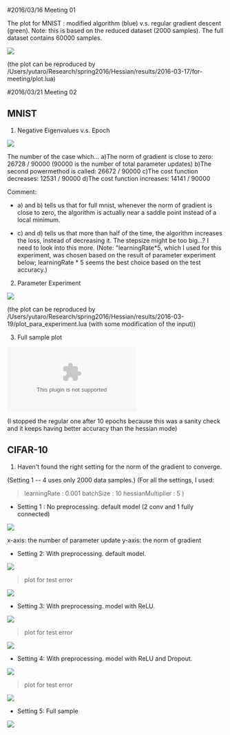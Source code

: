 
#2016/03/16 Meeting 01

The plot for MNIST : modified algorithm (blue)  v.s. regular gradient descent (green). 
Note: this is based on the reduced dataset (2000 samples). The full dataset contains 60000 samples. 

![](./img/epoch_plot.png)

(the plot can be reproduced by /Users/yutaro/Research/spring2016/Hessian/results/2016-03-17/for-meeting/plot.lua)

#2016/03/21 Meeting 02

## MNIST

1. Negative Eigenvalues v.s. Epoch

![](./img/mnist-full-negative-eigen/power_plot.png)

The number of the case which...
a)The norm of gradient is close to zero: 26728 / 90000 (90000 is the number of total parameter updates) 
b)The second powermethod is called: 26672 / 90000
c)The cost function decreases:  12531 / 90000 
d)The cost function increases: 14141 / 90000

Comment: 

- a) and b) tells us that for full mnist, whenever the norm of gradient is close to zero, the algorithm is actually near a saddle point instead of a local minimum. 

- c) and d) tells us that more than half of the time, the algorithm increases the loss, instead of decreasing it. The stepsize might be too big...? I need to look into this more. (Note: "learningRate*5, which I used for this experiment, was chosen based on the result of parameter experiment below; learningRate * 5 seems the best choice based on the test accuracy.)
    

2. Parameter Experiment 


![](./img/mnist-parameter-experiment/parameter_test.png)

(the plot can be reproduced by /Users/yutaro/Research/spring2016/Hessian/results/2016-03-19/plot_para_experiment.lua (with some modification of the input))

3. Full sample plot  

![](./img/mnist-full-negative-eigen/parameter_test.eps)

(I stopped the regular one after 10 epochs because this was a sanity check and it keeps having better accuracy than the hessian mode)

## CIFAR-10

1. Haven't found the right setting for the norm of the gradient to converge. 

(Setting 1 -- 4 uses only 2000 data samples.)
(For all the settings, I used:

> learningRate : 0.001
> batchSize : 10
> hessianMultiplier : 5
)

- Setting 1 : No preprocessing. default model (2 conv and 1 fully connected)

![](./img/cifar-100epoch-2000samples/gradientPlot_preprocess.png)

x-axis: the number of parameter update
y-axis: the norm of gradient


- Setting 2: With preprocessing. default model.

![](./img/cifar-100epoch-2000samples/gradientPlot_preprocess.png)

> plot for test error

![](./img/cifar-100epoch-2000samples/epochPlotError_preprocess.png)

- Setting 3: With preprocessing. model with ReLU.

![](./img/cifar-100epoch-2000samples/gradientPlot_preprocess_relu.png)

> plot for test error

![](./img/cifar-100epoch-2000samples/epochPlotError_preprocess_relu.png)

- Setting 4: With preprocessing. model with ReLU and Dropout.

![](./img/cifar-100epoch-2000samples/gradientPlot_preprocess_relu_drop.png)

> plot for test error

![](./img/cifar-100epoch-2000samples/epochPlotError_preprocess_relu_drop.png)

- Setting 5: Full sample

![](./img/cifar-100epoch-50000samples/gradientPlot-2016-03-20-00:16:07.png)


